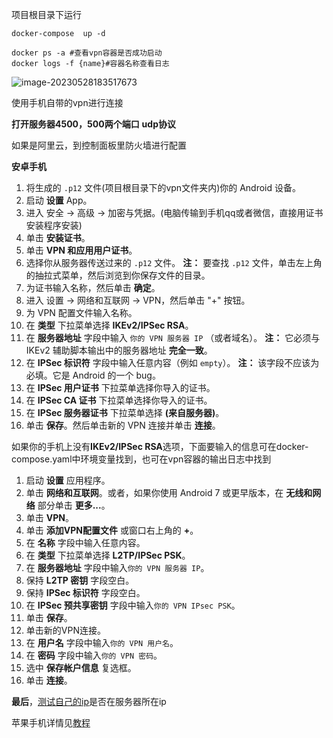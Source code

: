 项目根目录下运行

```shell
docker-compose  up -d

docker ps -a #查看vpn容器是否成功启动
docker logs -f {name}#容器名称查看日志
```

![image-20230528183517673](https://tc.mustache.top/picGo/202305281835727.png)

使用手机自带的vpn进行连接

**打开服务器4500，500两个端口**     **udp协议**

如果是阿里云，到控制面板里防火墙进行配置

**安卓手机**

1. 将生成的 `.p12` 文件(项目根目录下的vpn文件夹内)你的 Android 设备。
2. 启动 **设置** App。
3. 进入 安全 -> 高级 -> 加密与凭据。(电脑传输到手机qq或者微信，直接用证书安装程序安装)
4. 单击 **安装证书**。
5. 单击 **VPN 和应用用户证书**。
6. 选择你从服务器传送过来的 `.p12` 文件。
   **注：** 要查找 `.p12` 文件，单击左上角的抽拉式菜单，然后浏览到你保存文件的目录。
7. 为证书输入名称，然后单击 **确定**。
8. 进入 设置 -> 网络和互联网 -> VPN，然后单击 "+" 按钮。
9. 为 VPN 配置文件输入名称。
10. 在 **类型** 下拉菜单选择 **IKEv2/IPSec RSA**。
11. 在 **服务器地址** 字段中输入 `你的 VPN 服务器 IP` （或者域名）。
    **注：** 它必须与 IKEv2 辅助脚本输出中的服务器地址 **完全一致**。
12. 在 **IPSec 标识符** 字段中输入任意内容（例如 `empty`）。
    **注：** 该字段不应该为必填。它是 Android 的一个 bug。
13. 在 **IPSec 用户证书** 下拉菜单选择你导入的证书。
14. 在 **IPSec CA 证书** 下拉菜单选择你导入的证书。
15. 在 **IPSec 服务器证书** 下拉菜单选择 **(来自服务器)**。
16. 单击 **保存**。然后单击新的 VPN 连接并单击 **连接**。

如果你的手机上没有**IKEv2/IPSec RSA**选项，下面要输入的信息可在docker-compose.yaml中环境变量找到，也可在vpn容器的输出日志中找到

1. 启动 **设置** 应用程序。
2. 单击 **网络和互联网**。或者，如果你使用 Android 7 或更早版本，在 **无线和网络** 部分单击 **更多...**。
3. 单击 **VPN**。
4. 单击 **添加VPN配置文件** 或窗口右上角的 **+**。
5. 在 **名称** 字段中输入任意内容。
6. 在 **类型** 下拉菜单选择 **L2TP/IPSec PSK**。
7. 在 **服务器地址** 字段中输入`你的 VPN 服务器 IP`。
8. 保持 **L2TP 密钥** 字段空白。
9. 保持 **IPSec 标识符** 字段空白。
10. 在 **IPSec 预共享密钥** 字段中输入`你的 VPN IPsec PSK`。
11. 单击 **保存**。
12. 单击新的VPN连接。
13. 在 **用户名** 字段中输入`你的 VPN 用户名`。
14. 在 **密码** 字段中输入`你的 VPN 密码`。
15. 选中 **保存帐户信息** 复选框。
16. 单击 **连接**。

**最后**，[测试自己的ip](https://www.ipchicken.com/)是否在服务器所在ip



苹果手机详情见[教程](https://github.com/hwdsl2/setup-ipsec-vpn/blob/master/docs/ikev2-howto-zh.md)